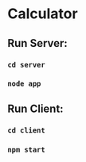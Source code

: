 

# Calculator

## Run Server:

### `cd server`
### `node app`

## Run Client:

### `cd client`
### `npm start`

